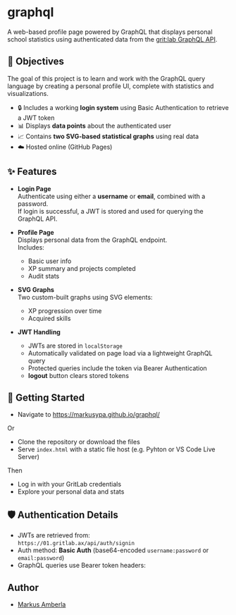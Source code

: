 # graphql

A web-based profile page powered by GraphQL that displays personal school statistics using authenticated data from the [grit:lab GraphQL API](https://01.gritlab.ax/api/graphql-engine/v1/graphql).

## 📌 Objectives

The goal of this project is to learn and work with the GraphQL query language by creating a personal profile UI, complete with statistics and visualizations.

- 🔒 Includes a working **login system** using Basic Authentication to retrieve a JWT token
- 📊 Displays **data points** about the authenticated user
- 📈 Contains **two SVG-based statistical graphs** using real data
- ☁️ Hosted online (GitHub Pages)


## ✨ Features

- **Login Page**  
  Authenticate using either a **username** or **email**, combined with a password.  
  If login is successful, a JWT is stored and used for querying the GraphQL API.

- **Profile Page**  
  Displays personal data from the GraphQL endpoint.  
  Includes:
  - Basic user info
  - XP summary and projects completed
  - Audit stats

- **SVG Graphs**  
  Two custom-built graphs using SVG elements:
  - XP progression over time
  - Acquired skills

- **JWT Handling**
  - JWTs are stored in `localStorage`
  - Automatically validated on page load via a lightweight GraphQL query
  - Protected queries include the token via Bearer Authentication
  - **logout** button clears stored tokens


## 🚀 Getting Started

- Navigate to https://markusypa.github.io/graphql/

Or
- Clone the repository or download the files  
- Serve `index.html` with a static file host (e.g. Pyhton or VS Code Live Server)

Then  
- Log in with your GritLab credentials  
- Explore your personal data and stats


## 🛡️ Authentication Details

- JWTs are retrieved from:  
  `https://01.gritlab.ax/api/auth/signin`
- Auth method: **Basic Auth** (base64-encoded `username:password` or `email:password`)
- GraphQL queries use Bearer token headers:  

## Author

- [Markus Amberla](https://github.com/MarkusYPA)